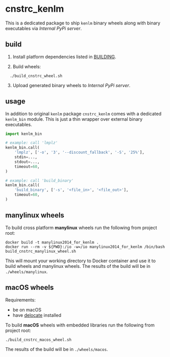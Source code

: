 # cnstrc_kenlm

This is a dedicated package to ship `kenlm` binary wheels along with binary executables
via _Internal PyPi server_.

## build

1. Install platform dependencies listed in [BUILDING](BUILDING).

2. Build wheels:

```shell
  ./build_cnstrc_wheel.sh
```

3. Upload generated binary wheels to _Internal PyPi server_.

## usage

In addition to original `kenlm` package `cnstrc_kenlm` comes with a dedicated `kenlm_bin` module.
This is just a thin wrapper over external binary executables.

```python
import kenlm_bin

# example: call 'lmplz'
kenlm_bin.call(
    'lmplz', ['-o', '3', '--discount_fallback', '-S', '25%'],
    stdin=...,
    stdout=...,
    timeout=60,
)

# example: call 'build_binary'
kenlm_bin.call(
    'build_binary', ['-s', '<file_in>', '<file_out>'],
    timeout=60,
)
```

## manylinux wheels
To build cross platform **manylinux** wheels run the following from project root:
```console
docker build -t manylinux2014_for_kenlm .
docker run --rm -v ${PWD}:/io -w=/io manylinux2014_for_kenlm /bin/bash build_cnstrc_manylinux_wheel.sh
```

This will mount your working directory to Docker container and use it to build wheels and manylinux
wheels. The results of the build will be in `./wheels/manylinux`.

## macOS wheels
Requirements:
 - be on macOS
 - have [delocate](https://github.com/matthew-brett/delocate) installed

To build **macOS** wheels with embedded libraries run the following from project root:
```console
./build_cnstrc_macos_wheel.sh
```

The results of the build will be in `./wheels/macos`.
